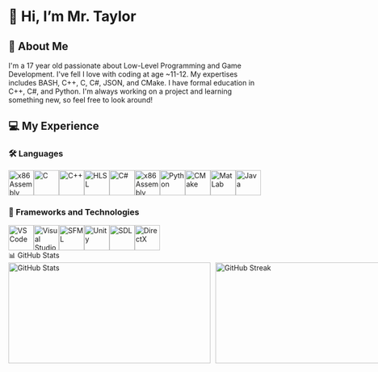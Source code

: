 # 👋 Hi, I’m Mr. Taylor

## 🚀 About Me

I'm a 17 year old passionate about Low-Level Programming and Game Development. I've fell I love with coding at age ~11-12. My expertises includes BASH, C++, C, C#, JSON, and CMake. I have formal education in C++, C#, and Python. I'm always working on a project and learning something new, so feel free to look around!

## 💻 My Experience

### 🛠️ Languages
<div style="display: flex; align-items: center;">
  <a href="https://en.wikipedia.org/wiki/X86_assembly_language">
    <img src="https://i.pinimg.com/originals/8c/b1/8c/8cb18c72082d13eb581cf6d452e8e266.png" alt="x86 Assembly" height="50" style="animation: float 2s infinite;">
  </a>
  <a href="https://en.cppreference.com/w/c/language">
    <img src="https://upload.wikimedia.org/wikipedia/commons/thumb/1/18/C_Programming_Language.svg/695px-C_Programming_Language.svg.png" alt="C" height="50" style="animation: float 2s infinite;">
  </a>
  <a href="https://en.cppreference.com/w/cpp/language">
    <img src="https://upload.wikimedia.org/wikipedia/commons/thumb/1/18/ISO_C%2B%2B_Logo.svg/1200px-ISO_C%2B%2B_Logo.svg.png" alt="C++" height="50" style="animation: float 2s infinite;">
  </a>
  <a href="https://en.wikipedia.org/wiki/High-Level_Shader_Language">
    <img src="https://filenp.com/images/extension/256/hlsl.png" alt="HLSL" height="50" style="animation: float 2s infinite;">
  </a>
  <a href="https://learn.microsoft.com/en-us/dotnet/csharp/">
    <img src="https://www.netgen.co.za/wp-content/uploads/2022/03/C-image-for-Netgen-1024x1024.png" alt="C#" height="50" style="animation: float 2s infinite;">
  </a>
  <a href="https://www.gnu.org/software/bash/">
    <img src="https://banner2.cleanpng.com/20180705/txh/kisspng-bash-shell-script-command-line-interface-z-shell-5b3df571eaf1a4.5375084915307871859623.jpg" alt="x86 Assembly" height="50" style="animation: float 2s infinite;">
  </a>
  <a href="https://www.python.org/">
    <img src="https://upload.wikimedia.org/wikipedia/commons/thumb/c/c3/Python-logo-notext.svg/121px-Python-logo-notext.svg.png" alt="Python" height="50" style="animation: float 2s infinite;">
  </a>
  <a href="https://cmake.org/">
    <img src="https://cmake.org/wp-content/uploads/2023/08/CMake-Mark-1.svg" alt="CMake" height="50" style="animation: float 2s infinite;">
  </a>
  <a href="https://www.mathworks.com/products/matlab.html">
    <img src="https://banner2.cleanpng.com/20181117/xr/kisspng-logo-control-engineering-matlab-simulation-simulin-mark-mac-crimmon-mechanical-engineering-student-5bf0c8afb68075.4179864715425066717475.jpg" height="50" alt="MatLab" style="animation: float 2s infinite;">
  </a>
    <a href="https://en.wikipedia.org/wiki/Java_(programming_language)">
    <img src="Java" height="50" alt="Java" style="animation: float 2s infinite;">
  </a>
</div>

### 🔧 Frameworks and Technologies
<div style="display: flex; align-items: center;">
  <a href="https://code.visualstudio.com/">
    <img src="https://upload.wikimedia.org/wikipedia/commons/thumb/9/9a/Visual_Studio_Code_1.35_icon.svg/2048px-Visual_Studio_Code_1.35_icon.svg.png" alt="VS Code" height="50" style="animation: float 2s infinite;">
  </a>
  <a href="https://visualstudio.microsoft.com/">
    <img src="https://upload.wikimedia.org/wikipedia/commons/thumb/2/2c/Visual_Studio_Icon_2022.svg/800px-Visual_Studio_Icon_2022.svg.png" alt="Visual Studio" height="50" style="animation: float 2s infinite;">
  </a>
  <a href="https://www.sfml-dev.org/index.php">
    <img src="https://upload.wikimedia.org/wikipedia/commons/thumb/a/a0/SFML_Logo.svg/1200px-SFML_Logo.svg.png" alt="SFML" height="50" style="animation: float 2s infinite;">
  </a>
  <a href="https://unity.com/">
    <img src="https://images.g2crowd.com/uploads/product/image/large_detail/large_detail_3de44ba8b1638979671c64379167d0b8/unity.jpeg" alt="Unity" height="50" style="animation: float 2s infinite;">
  </a>
  <a href="https://wiki.libsdl.org/SDL2/FrontPage">
    <img src="https://upload.wikimedia.org/wikipedia/commons/5/51/SDL_Logo.png" alt="SDL" height="50" style="animation: float 2s infinite;">
  </a>
  <a href="https://en.wikipedia.org/wiki/DirectX#DirectX_11">
    <img src="https://getpcsoft.wikisend.com/img_howto/0/140/Pic%201.png" alt="DirectX" height="50" style="animation: float 2s infinite;">
  </a>
</div>
📊 GitHub Stats
<div style="display: flex; align-items: center; gap: 10px;">
  <img src="https://github-readme-stats.vercel.app/api?username=0b01010100&theme=dark&hide_border=true&include_all_commits=false&count_private=false" alt="GitHub Stats" width="400" height="200" />
  <img src="https://github-readme-streak-stats.herokuapp.com/?user=0b01010100&theme=dark&hide_border=true" alt="GitHub Streak" width="400" height="200" />
  <img src="https://github-readme-stats.vercel.app/api/top-langs/?username=0b01010100&theme=dark&hide_border=true&include_all_commits=false&count_private=false&langs_count=10" alt="Top Languages" />
</div>

